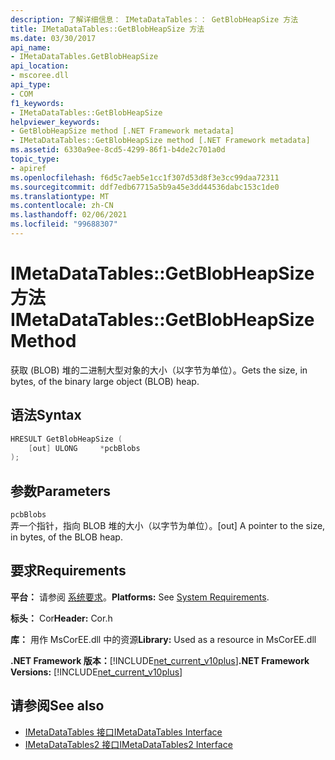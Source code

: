 ```yaml
---
description: 了解详细信息： IMetaDataTables：： GetBlobHeapSize 方法
title: IMetaDataTables::GetBlobHeapSize 方法
ms.date: 03/30/2017
api_name:
- IMetaDataTables.GetBlobHeapSize
api_location:
- mscoree.dll
api_type:
- COM
f1_keywords:
- IMetaDataTables::GetBlobHeapSize
helpviewer_keywords:
- GetBlobHeapSize method [.NET Framework metadata]
- IMetaDataTables::GetBlobHeapSize method [.NET Framework metadata]
ms.assetid: 6330a9ee-8cd5-4299-86f1-b4de2c701a0d
topic_type:
- apiref
ms.openlocfilehash: f6d5c7aeb5e1cc1f307d53d8f3e3cc99daa72311
ms.sourcegitcommit: ddf7edb67715a5b9a45e3dd44536dabc153c1de0
ms.translationtype: MT
ms.contentlocale: zh-CN
ms.lasthandoff: 02/06/2021
ms.locfileid: "99688307"
---
```

# <a name="imetadatatablesgetblobheapsize-method"></a><span data-ttu-id="5e4f5-103">IMetaDataTables::GetBlobHeapSize 方法</span><span class="sxs-lookup"><span data-stu-id="5e4f5-103">IMetaDataTables::GetBlobHeapSize Method</span></span>

<span data-ttu-id="5e4f5-104">获取 (BLOB) 堆的二进制大型对象的大小（以字节为单位）。</span><span class="sxs-lookup"><span data-stu-id="5e4f5-104">Gets the size, in bytes, of the binary large object (BLOB) heap.</span></span>  
  
## <a name="syntax"></a><span data-ttu-id="5e4f5-105">语法</span><span class="sxs-lookup"><span data-stu-id="5e4f5-105">Syntax</span></span>  
  
```cpp  
HRESULT GetBlobHeapSize (  
    [out] ULONG     *pcbBlobs  
);
```  
  
## <a name="parameters"></a><span data-ttu-id="5e4f5-106">参数</span><span class="sxs-lookup"><span data-stu-id="5e4f5-106">Parameters</span></span>  

 `pcbBlobs`  
 <span data-ttu-id="5e4f5-107">弄一个指针，指向 BLOB 堆的大小（以字节为单位）。</span><span class="sxs-lookup"><span data-stu-id="5e4f5-107">[out] A pointer to the size, in bytes, of the BLOB heap.</span></span>  
  
## <a name="requirements"></a><span data-ttu-id="5e4f5-108">要求</span><span class="sxs-lookup"><span data-stu-id="5e4f5-108">Requirements</span></span>  

 <span data-ttu-id="5e4f5-109">**平台：** 请参阅 [系统要求](../../get-started/system-requirements.md)。</span><span class="sxs-lookup"><span data-stu-id="5e4f5-109">**Platforms:** See [System Requirements](../../get-started/system-requirements.md).</span></span>  
  
 <span data-ttu-id="5e4f5-110">**标头：** Cor</span><span class="sxs-lookup"><span data-stu-id="5e4f5-110">**Header:** Cor.h</span></span>  
  
 <span data-ttu-id="5e4f5-111">**库：** 用作 MsCorEE.dll 中的资源</span><span class="sxs-lookup"><span data-stu-id="5e4f5-111">**Library:** Used as a resource in MsCorEE.dll</span></span>  
  
 <span data-ttu-id="5e4f5-112">**.NET Framework 版本：**[!INCLUDE[net_current_v10plus](../../../../includes/net-current-v10plus-md.md)]</span><span class="sxs-lookup"><span data-stu-id="5e4f5-112">**.NET Framework Versions:** [!INCLUDE[net_current_v10plus](../../../../includes/net-current-v10plus-md.md)]</span></span>  
  
## <a name="see-also"></a><span data-ttu-id="5e4f5-113">请参阅</span><span class="sxs-lookup"><span data-stu-id="5e4f5-113">See also</span></span>

- [<span data-ttu-id="5e4f5-114">IMetaDataTables 接口</span><span class="sxs-lookup"><span data-stu-id="5e4f5-114">IMetaDataTables Interface</span></span>](imetadatatables-interface.md)
- [<span data-ttu-id="5e4f5-115">IMetaDataTables2 接口</span><span class="sxs-lookup"><span data-stu-id="5e4f5-115">IMetaDataTables2 Interface</span></span>](imetadatatables2-interface.md)
